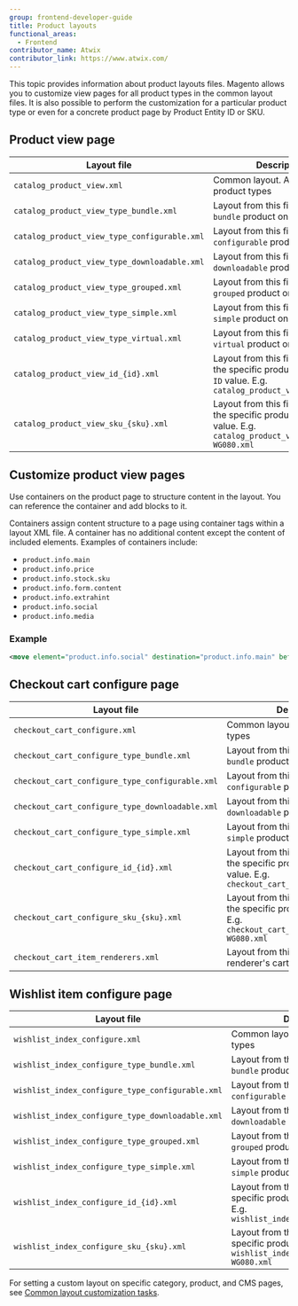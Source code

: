```yaml
---
group: frontend-developer-guide
title: Product layouts
functional_areas:
  - Frontend
contributor_name: Atwix
contributor_link: https://www.atwix.com/
---
```


This topic provides information about product layouts files. Magento allows you to customize view pages for all product types in the common layout files. It is also possible to perform the customization for a particular product type or even for a concrete product page by Product Entity ID or SKU.

## Product view page

Layout file | Description
--- | ---
`catalog_product_view.xml` | Common layout. Affects all product types
`catalog_product_view_type_bundle.xml` | Layout from this file is applied to `bundle` product only
`catalog_product_view_type_configurable.xml` | Layout from this file is applied to `configurable` product only
`catalog_product_view_type_downloadable.xml` | Layout from this file is applied to `downloadable` product only
`catalog_product_view_type_grouped.xml` | Layout from this file is applied to `grouped` product only
`catalog_product_view_type_simple.xml` | Layout from this file is applied to `simple` product only
`catalog_product_view_type_virtual.xml` | Layout from this file is applied to `virtual` product only
`catalog_product_view_id_{id}.xml` | Layout from this file is applied to the specific product by `Entity ID` value. E.g. `catalog_product_view_id_45.xml`
`catalog_product_view_sku_{sku}.xml` | Layout from this file is applied to the specific product by `SKU` value. E.g. `catalog_product_view_sku_24-WG080.xml`

## Customize product view pages

Use containers on the product page to structure content in the layout. You can reference the container and add blocks to it.

Containers assign content structure to a page using container tags within a layout XML file. A container has no additional content except the content of included elements. Examples of containers include:

*  `product.info.main`
*  `product.info.price`
*  `product.info.stock.sku`
*  `product.info.form.content`
*  `product.info.extrahint`
*  `product.info.social`
*  `product.info.media`

### Example

```xml
<move element="product.info.social" destination="product.info.main" before="product.info.price"/>
```

## Checkout cart configure page

Layout file | Description
--- | ---
`checkout_cart_configure.xml` | Common layout. Affects all product types
`checkout_cart_configure_type_bundle.xml` | Layout from this file is applied to `bundle` product only
`checkout_cart_configure_type_configurable.xml` | Layout from this file is applied to `configurable` product only
`checkout_cart_configure_type_downloadable.xml` | Layout from this file is applied to `downloadable` product only
`checkout_cart_configure_type_simple.xml` | Layout from this file is applied to `simple` product only
`checkout_cart_configure_id_{id}.xml` | Layout from this file is applied to the specific product by `Entity ID` value. E.g. `checkout_cart_configure_id_45.xml`
`checkout_cart_configure_sku_{sku}.xml` | Layout from this file is applied to the specific product by `SKU` value. E.g. `checkout_cart_configure_sku_24-WG080.xml`
`checkout_cart_item_renderers.xml` | Layout from this file is applied to renderer's cart page items

## Wishlist item configure page

Layout file | Description
--- | ---
`wishlist_index_configure.xml` | Common layout. Affects all product types
`wishlist_index_configure_type_bundle.xml` | Layout from this file is applied to `bundle` product only
`wishlist_index_configure_type_configurable.xml` | Layout from this file is applied to `configurable` product only
`wishlist_index_configure_type_downloadable.xml` | Layout from this file is applied to `downloadable` product only
`wishlist_index_configure_type_grouped.xml` | Layout from this file is applied to `grouped` product only
`wishlist_index_configure_type_simple.xml` | Layout from this file is applied to `simple` product only
`wishlist_index_configure_id_{id}.xml` | Layout from this file is applied to the specific product by `Entity ID` value. E.g. `wishlist_index_configure_id_45.xml`
`wishlist_index_configure_sku_{sku}.xml` | Layout from this file is applied to the specific product by `SKU` value. E.g. `wishlist_index_configure_sku_24-WG080.xml`

For setting a custom layout on specific category, product, and CMS pages, see [Common layout customization tasks](xml-manage.md).
